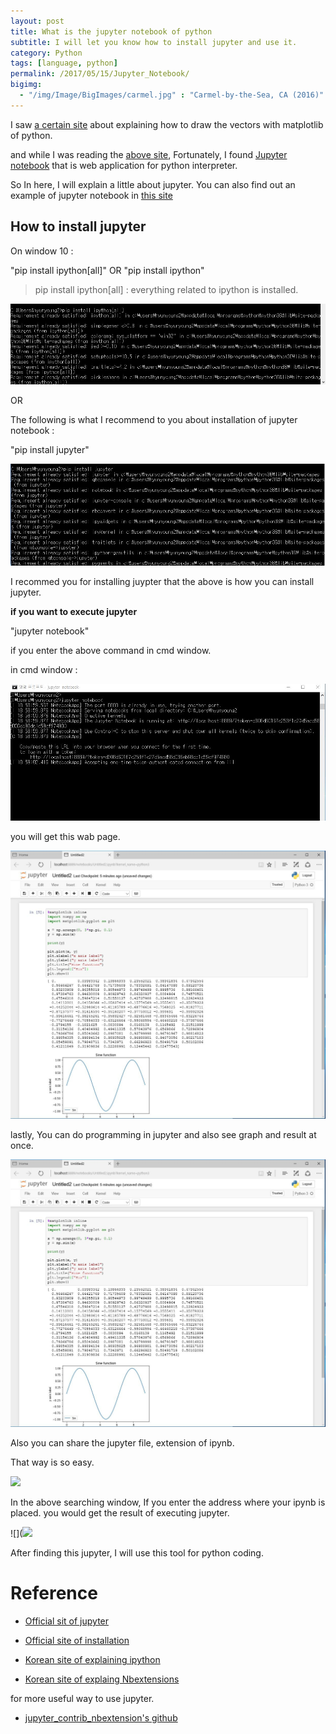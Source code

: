 ```yaml
---
layout: post
title: What is the jupyter notebook of python
subtitle: I will let you know how to install jupyter and use it.
category: Python
tags: [language, python]
permalink: /2017/05/15/Jupyter_Notebook/
bigimg: 
  - "/img/Image/BigImages/carmel.jpg" : "Carmel-by-the-Sea, CA (2016)"
---
```


I saw [a certain site](http://pinkwink.kr/815) about explaining how to draw the vectors with matplotlib of python. 

and while I was reading the [above site](http://pinkwink.kr/815), Fortunately, I found [Jupyter notebook](http://jupyter.org/) that is web application for python interpreter. 

So In here, I will explain a little about jupyter. You can also find out an example of jupyter notebook in [this site](https://github.com/wesm/pydata-book)


## How to install jupyter 

On window 10 :

"pip install ipython[all]" OR "pip install ipython"

> pip install ipython[all] : everything related to ipython is installed. 

![](/img/Image/Languages/Python/2017-05-15-Jupyter_Notebook/ipython_on_windows.JPG)

OR 

The following is what I recommend to you about installation of jupyter notebook : 

"pip install jupyter"

![](/img/Image/Languages/Python/2017-05-15-Jupyter_Notebook/jupyter_on_windows.JPG)


I recommed you for installing juypter that the above is how you can install jupyter. 


**if you want to execute jupyter**


"jupyter notebook"


if you enter the above command in cmd window. 

in cmd window :

![](/img/Image/Languages/Python/2017-05-15-Jupyter_Notebook/execution_of_jupyter_notebook.JPG)

you will get this wab page. 

![](/img/Image/Languages/Python/2017-05-15-Jupyter_Notebook/jupter_test.JPG)


lastly, You can do programming in jupyter and also see graph and result at once. 

![](/img/Image/Languages/Python/2017-05-15-Jupyter_Notebook/jupter_test.JPG)

Also you can share the jupyter file, extension of ipynb.

That way is so easy. 

![](/img/Image/Languages/Python/2017-05-15-Jupyter_Notebooknbviewer_of_jupyter.JPG)

In the above searching window, If you enter the address where your ipynb is placed. you would get the result of executing jupyter.

![](![](/img/Image/Languages/Python/result_of_nbviewer_of_jupyter.JPG)

After finding this jupyter, I will use this tool for python coding. 

# Reference 

  - [Official sit of jupyter](http://jupyter.org/)
  
  - [Official site of installation](http://jupyter.org/install.html)

  - [Korean site of explaining ipython](http://pinkwink.kr/711)
  
  - [Korean site of explaing Nbextensions](http://pinkwink.kr/928)
  
  for more useful way to use jupyter. 
  
  - [jupyter_contrib_nbextension's github](https://github.com/ipython-contrib/jupyter_contrib_nbextensions)
  
  
